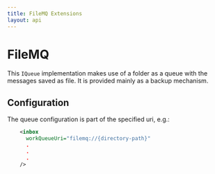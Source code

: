 ```yaml
---
title: FileMQ Extensions
layout: api
---
```

# FileMQ

This `IQueue` implementation makes use of a folder as a queue with the messages saved as file.  It is provided mainly as a backup mechanism.

## Configuration

The queue configuration is part of the specified uri, e.g.:

~~~xml
    <inbox
      workQueueUri="filemq://{directory-path}"
	  .
	  .
	  .
    />
~~~
